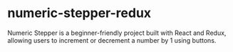 # numeric-stepper-redux
Numeric Stepper is a beginner-friendly project built with React and Redux, allowing users to increment or decrement a number by 1 using buttons.
